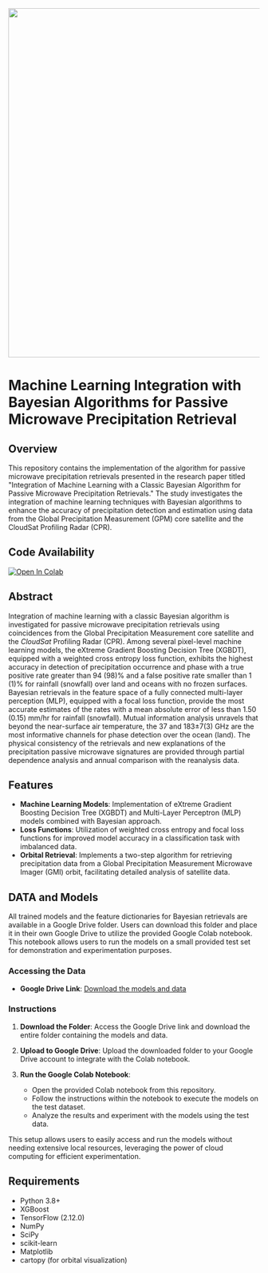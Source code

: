 
<div align="center">
<img src="https://github.com/user-attachments/assets/1197a5b8-c82b-4f5c-991c-24b5e5440936" width="700">
</div>

# Machine Learning Integration with Bayesian Algorithms for Passive Microwave Precipitation Retrieval

## Overview

This repository contains the implementation of the algorithm for passive microwave precipitation retrievals presented in the research paper titled "Integration of Machine Learning with a Classic Bayesian Algorithm for Passive Microwave Precipitation Retrievals." The study investigates the integration of machine learning techniques with Bayesian algorithms to enhance the accuracy of precipitation detection and estimation using data from the Global Precipitation Measurement (GPM) core satellite and the CloudSat Profiling Radar (CPR).

## Code Availability
[![Open In Colab](https://colab.research.google.com/assets/colab-badge.svg)](https://colab.research.google.com/github/reyhaneh-92/Sharp_ML/blob/main/Demo_v2.ipynb)


## Abstract

Integration of machine learning with a classic Bayesian algorithm is investigated for passive microwave precipitation retrievals using coincidences from the Global Precipitation Measurement core satellite and the *CloudSat* Profiling Radar (CPR). Among several pixel-level machine learning models, the eXtreme Gradient Boosting Decision Tree (XGBDT), equipped with a weighted cross entropy loss function, exhibits the highest accuracy in detection of precipitation occurrence and phase with a true positive rate greater than 94 (98)% and a false positive rate smaller than 1 (1)% for rainfall (snowfall) over land and oceans with no frozen surfaces. Bayesian retrievals in the feature space of a fully connected multi-layer perception (MLP), equipped with a focal loss function, provide the most accurate estimates of the rates with a mean absolute error of less than 1.50 (0.15) mm/hr for rainfall (snowfall). Mutual information analysis unravels that beyond the near-surface air temperature, the 37 and 183±7(3) GHz are the most informative channels for phase detection over the ocean (land). The physical consistency of the retrievals and new explanations of the precipitation passive microwave signatures are provided through partial dependence analysis and annual comparison with the reanalysis data.

## Features

- **Machine Learning Models**: Implementation of eXtreme Gradient Boosting Decision Tree (XGBDT) and Multi-Layer Perceptron (MLP) models combined with Bayesian approach.
- **Loss Functions**: Utilization of weighted cross entropy and focal loss functions for improved model accuracy in a classification task with imbalanced data.
- **Orbital Retrieval**: Implements a two-step algorithm for retrieving precipitation data from a Global Precipitation Measurement Microwave Imager (GMI) orbit, facilitating detailed analysis of satellite data.

## DATA and Models

All trained models and the feature dictionaries for Bayesian retrievals are available in a Google Drive folder. Users can download this folder and place it in their own Google Drive to utilize the provided Google Colab notebook. This notebook allows users to run the models on a small provided test set for demonstration and experimentation purposes.

### Accessing the Data

- **Google Drive Link**: [Download the models and data](https://drive.google.com/drive/folders/1NQFVJy7HsQhYNz35usuZgxmT5HOMeqqy?usp=sharing)
  
### Instructions

1. **Download the Folder**: Access the Google Drive link and download the entire folder containing the models and data.

2. **Upload to Google Drive**: Upload the downloaded folder to your Google Drive account to integrate with the Colab notebook.

3. **Run the Google Colab Notebook**:
   - Open the provided Colab notebook from this repository.
   - Follow the instructions within the notebook to execute the models on the test dataset.
   - Analyze the results and experiment with the models using the test data.

This setup allows users to easily access and run the models without needing extensive local resources, leveraging the power of cloud computing for efficient experimentation.

## Requirements

- Python 3.8+
- XGBoost
- TensorFlow (2.12.0)
- NumPy
- SciPy
- scikit-learn
- Matplotlib
- cartopy (for orbital visualization)





